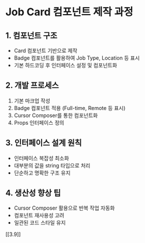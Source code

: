 # Job Card 컴포넌트 제작 과정

## 1. 컴포넌트 구조

- Card 컴포넌트 기반으로 제작
- Badge 컴포넌트를 활용하여 Job Type, Location 등 표시
- 기본 하드코딩 후 인터페이스 설정 및 컴포넌트화

## 2. 개발 프로세스

1. 기본 마크업 작성
2. Badge 컴포넌트 적용 (Full-time, Remote 등 표시)
3. Cursor Composer를 통한 컴포넌트화
4. Props 인터페이스 정의

## 3. 인터페이스 설계 원칙

- 인터페이스 복잡성 최소화
- 대부분의 값을 string 타입으로 처리
- 단순하고 명확한 구조 유지

## 4. 생산성 향상 팁

- Cursor Composer 활용으로 반복 작업 자동화
- 컴포넌트 재사용성 고려
- 일관된 코드 스타일 유지

[[3.9]]

